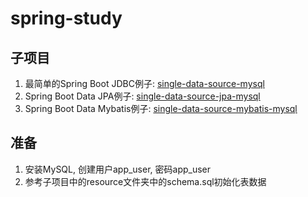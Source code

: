 # spring-study

## 子项目
1. 最简单的Spring Boot JDBC例子: [single-data-source-mysql](https://github.com/yellowb/spring-study/tree/master/single-data-source-mysql "single-data-source-mysql")
2. Spring Boot Data JPA例子: [single-data-source-jpa-mysql](https://github.com/yellowb/spring-study/tree/master/single-data-source-jpa-mysql "single-data-source-jpa-mysql")
3. Spring Boot Data Mybatis例子: [single-data-source-mybatis-mysql](https://github.com/yellowb/spring-study/tree/master/single-data-source-mybatis-mysql "single-data-source-mybatis-mysql")

## 准备
1. 安装MySQL, 创建用户app_user, 密码app_user
2. 参考子项目中的resource文件夹中的schema.sql初始化表数据
